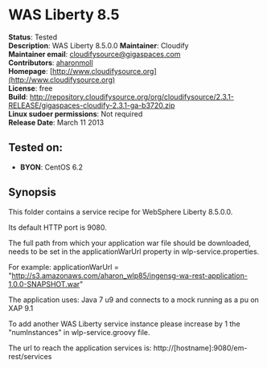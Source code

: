 # WAS Liberty 8.5 

**Status**: Tested  
**Description**: WAS Liberty  8.5.0.0 
**Maintainer**:       Cloudify  
**Maintainer email**: cloudifysource@gigaspaces.com  
**Contributors**:    [aharonmoll](https://github.com/aharonmoll)  
**Homepage**:   [http://www.cloudifysource.org](http://www.cloudifysource.org)  
**License**:      free  
**Build**: http://repository.cloudifysource.org/org/cloudifysource/2.3.1-RELEASE/gigaspaces-cloudify-2.3.1-ga-b3720.zip	            
**Linux sudoer permissions**:	Not required  
**Release Date**: March 11 2013  


Tested on:
--------

* <strong>BYON</strong>: CentOS 6.2

Synopsis
--------

This folder contains a service recipe for WebSphere Liberty 8.5.0.0.

Its default HTTP port is 9080.

The full path from which your application war file should be downloaded, needs to be set in the applicationWarUrl property in wlp-service.properties.

For example:
applicationWarUrl = "http://s3.amazonaws.com/aharon_wlp85/ingensg-wa-rest-application-1.0.0-SNAPSHOT.war"

The application uses: Java 7 u9 and connects to a mock running as a pu on XAP 9.1

To add another WAS Liberty service instance please increase by 1 the "numInstances" in wlp-service.groovy file.

The url to reach the application services is:
http://[hostname]:9080/em-rest/services
